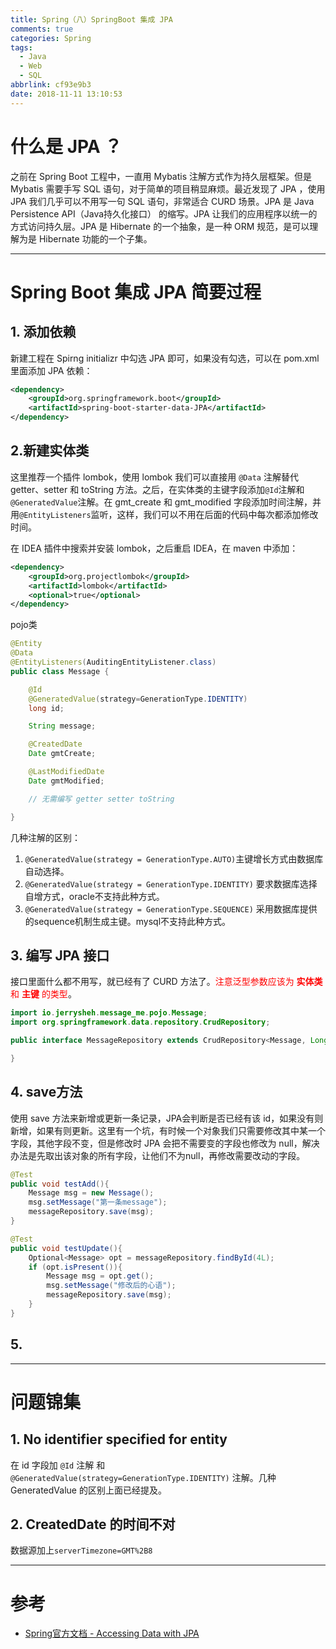 ```yaml
---
title: Spring（八）SpringBoot 集成 JPA
comments: true
categories: Spring
tags:
  - Java
  - Web
  - SQL
abbrlink: cf93e9b3
date: 2018-11-11 13:10:53
---
```


# 什么是 JPA ？

之前在 Spring Boot 工程中，一直用 Mybatis 注解方式作为持久层框架。但是 Mybatis 需要手写 SQL 语句，对于简单的项目稍显麻烦。最近发现了 JPA ，使用 JPA 我们几乎可以不用写一句 SQL 语句，非常适合 CURD 场景。JPA 是 Java Persistence API（Java持久化接口） 的缩写。JPA 让我们的应用程序以统一的方式访问持久层。JPA 是 Hibernate 的一个抽象，是一种 ORM 规范，是可以理解为是 Hibernate 功能的一个子集。


<!-- more -->

---

# Spring Boot 集成 JPA 简要过程

## 1. 添加依赖

新建工程在 Spirng initializr 中勾选 JPA 即可，如果没有勾选，可以在 pom.xml 里面添加 JPA 依赖：

```xml
<dependency>
    <groupId>org.springframework.boot</groupId>
    <artifactId>spring-boot-starter-data-JPA</artifactId>
</dependency>
```

## 2.新建实体类

这里推荐一个插件 lombok，使用 lombok 我们可以直接用 `@Data` 注解替代 getter、setter 和 toString 方法。之后，在实体类的主键字段添加`@Id`注解和`@GeneratedValue`注解。在 gmt_create 和 gmt_modified 字段添加时间注解，并用`@EntityListeners`监听，这样，我们可以不用在后面的代码中每次都添加修改时间。

在 IDEA 插件中搜索并安装 lombok，之后重启 IDEA，在 maven 中添加：

```xml
<dependency>
    <groupId>org.projectlombok</groupId>
    <artifactId>lombok</artifactId>
    <optional>true</optional>
</dependency>
```

pojo类

```java
@Entity
@Data
@EntityListeners(AuditingEntityListener.class)
public class Message {

    @Id
    @GeneratedValue(strategy=GenerationType.IDENTITY)
    long id;

    String message;

    @CreatedDate
    Date gmtCreate;

    @LastModifiedDate
    Date gmtModified;

    // 无需编写 getter setter toString

}
```

几种注解的区别：

1. `@GeneratedValue(strategy = GenerationType.AUTO)`主键增长方式由数据库自动选择。
2. `@GeneratedValue(strategy = GenerationType.IDENTITY)` 要求数据库选择自增方式，oracle不支持此种方式。
3. `@GeneratedValue(strategy = GenerationType.SEQUENCE)` 采用数据库提供的sequence机制生成主键。mysql不支持此种方式。

## 3. 编写 JPA 接口

接口里面什么都不用写，就已经有了 CURD 方法了。<font color="red">注意泛型参数应该为 **实体类** 和 **主键** 的类型</font>。

```java
import io.jerrysheh.message_me.pojo.Message;
import org.springframework.data.repository.CrudRepository;

public interface MessageRepository extends CrudRepository<Message, Long>  { // 注意泛型参数

}

```

## 4. save方法

使用 save 方法来新增或更新一条记录，JPA会判断是否已经有该 id，如果没有则新增，如果有则更新。这里有一个坑，有时候一个对象我们只需要修改其中某一个字段，其他字段不变，但是修改时 JPA 会把不需要变的字段也修改为 null，解决办法是先取出该对象的所有字段，让他们不为null，再修改需要改动的字段。

```java
@Test
public void testAdd(){
    Message msg = new Message();
    msg.setMessage("第一条message");
    messageRepository.save(msg);
}

@Test
public void testUpdate(){
    Optional<Message> opt = messageRepository.findById(4L);
    if (opt.isPresent()){
        Message msg = opt.get();
        msg.setMessage("修改后的心语");
        messageRepository.save(msg);
    }
}
```

## 5.

---

# 问题锦集

## 1. No identifier specified for entity

在 id 字段加 `@Id` 注解 和 `@GeneratedValue(strategy=GenerationType.IDENTITY)` 注解。几种 GeneratedValue 的区别上面已经提及。

## 2. CreatedDate 的时间不对

数据源加上`serverTimezone=GMT%2B8`

---

# 参考

- [Spring官方文档 - Accessing Data with JPA](https://spring.io/guides/gs/accessing-data-JPA/)
